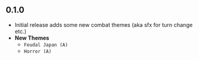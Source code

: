 ## 0.1.0

- Initial release adds some new combat themes (aka sfx for turn change etc.)
- **New Themes**
  - `Feudal Japan (A)`
  - `Horror (A)`
